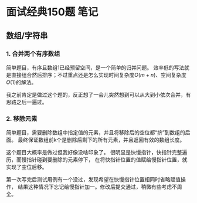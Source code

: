 # 面试经典150题 笔记

## 数组/字符串

### 1. 合并两个有序数组

简单题目，有序且数组1已经预留空间，是一个简单的归并问题。
效率低的写法就是直接组合然后排序；不过重点还是怎么实现时间复杂度$O(m+n)$、空间复杂度$O(1)$的解法。

我之前肯定是做过这个题的，反正想了一会儿突然想到可以从大到小依次合并，有思路之后一遍过。

### 2. 移除元素

简单题目，需要删除数组中指定值的元素，并且将移除后的空位都“挤”到数组的后面。
最终保证数组前k个是删除后剩下的所有元素，并且返回有效的数组长度。

这个题目大概率是做过但我好像没啥印象了。
很明显是快慢指针，快指针完整遍历，而慢指针碰到要删除的元素停下，
在将快指针位置的值赋给慢指针位置，就实现了空位后移。

第一次写完后测试用例有一个没过，发现希望在快慢指针位置相同时省略赋值操作，
结果这种情况下忘记给慢指针加一。修改后提交通过，稍微有些考虑不周全。
